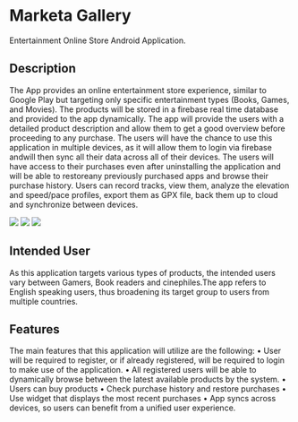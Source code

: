 # Marketa Gallery
Entertainment Online Store Android Application.

## Description 
The App provides an online entertainment store experience, similar to Google Play but targeting only specific entertainment types (Books, Games, and Movies). The products will be stored in a firebase real time database and provided to the app dynamically. The app will provide the users with a detailed product description and allow them to get a good overview before proceeding to any purchase.
The users will have the chance to use this application in multiple devices, as it will allow them to login via firebase andwill then sync all their data across all of their devices.
The users will have access to their purchases even after uninstalling the application and will be able to restoreany previously purchased apps and browse their purchase history.
Users can record tracks, view them, analyze the elevation and speed/pace profiles, export them as GPX file, back them up to cloud and synchronize between devices.

<img src="https://i.imgur.com/d8b6ocg.png" > <img src="https://i.imgur.com/VmAp9Xv.png?1" > <img src="https://i.imgur.com/xFb9KFZ.png?1" >

## Intended User
As this application targets various types of products, the intended users vary between Gamers, Book readers and cinephiles.The app refers to English speaking users, thus broadening its target group to users from multiple countries.

## Features

The main features that this application will utilize are the following:
• User will be required to register, or if already registered, will be required to login to make use of the application.
• All registered users will be able to dynamically browse between the latest available products by the system.
• Users can buy products
• Check purchase history and restore purchases
• Use widget that displays the most recent purchases
• App syncs across devices, so users can benefit from a unified user experience.
